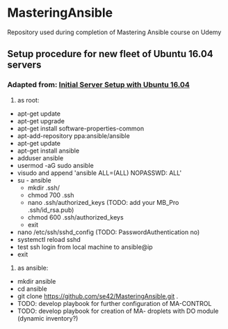 # MasteringAnsible
Repository used during completion of Mastering Ansible course on Udemy

## Setup procedure for new fleet of Ubuntu 16.04 servers
### Adapted from: [Initial Server Setup with Ubuntu 16.04](https://www.digitalocean.com/community/tutorials/initial-server-setup-with-ubuntu-16-04)

1. as root:
  - apt-get update
  - apt-get upgrade
  - apt-get install software-properties-common
  - apt-add-repository ppa:ansible/ansible
  - apt-get update
  - apt-get install ansible
  - adduser ansible
  - usermod -aG sudo ansible
  - visudo and append 'ansible ALL=(ALL) NOPASSWD: ALL'
  - su - ansible
    - mkdir .ssh/
    - chmod 700 .ssh
    - nano .ssh/authorized_keys (TODO: add your MB_Pro .ssh/id_rsa.pub)
    - chmod 600 .ssh/authorized_keys
    - exit
  - nano /etc/ssh/sshd_config (TODO: PasswordAuthentication no)
  - systemctl reload sshd
  - test ssh login from local machine to ansible@ip
  - exit

1. as ansible:
  - mkdir ansible
  - cd ansible
  - git clone https://github.com/se42/MasteringAnsible.git .
  - TODO: develop playbook for further configuration of MA-CONTROL
  - TODO: develop playbook for creation of MA-<fleet> droplets with DO module (dynamic inventory?)
